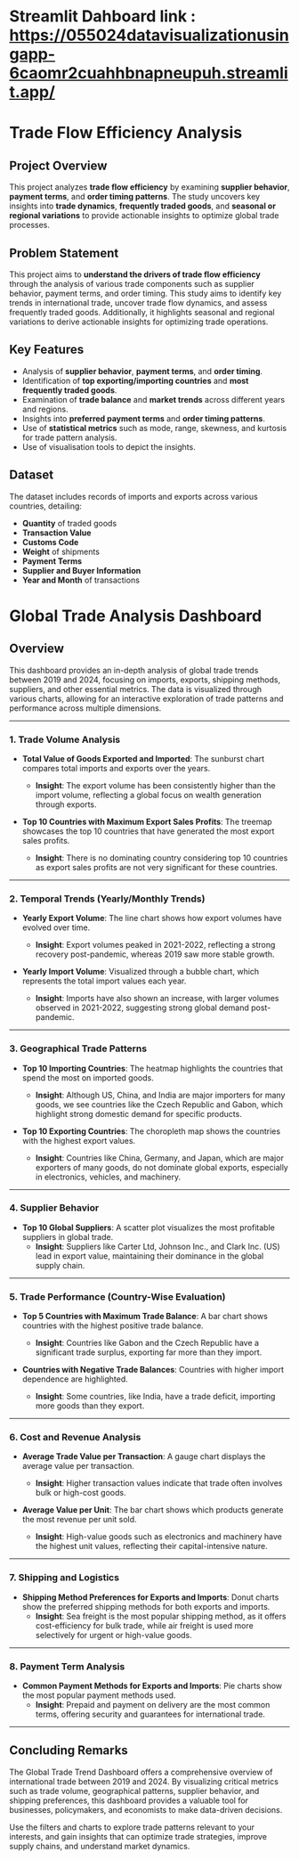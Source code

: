 # Streamlit Dahboard link : https://055024datavisualizationusingapp-6caomr2cuahhbnapneupuh.streamlit.app/

# Trade Flow Efficiency Analysis

## Project Overview
This project analyzes **trade flow efficiency** by examining **supplier behavior**, **payment terms**, and **order timing patterns**. The study uncovers key insights into **trade dynamics**, **frequently traded goods**, and **seasonal or regional variations** to provide actionable insights to optimize global trade processes.

## Problem Statement
This project aims to **understand the drivers of trade flow efficiency** through the analysis of various trade components such as supplier behavior, payment terms, and order timing. This study aims to identify key trends in international trade, uncover trade flow dynamics, and assess frequently traded goods. Additionally, it highlights seasonal and regional variations to derive actionable insights for optimizing trade operations.

## Key Features
- Analysis of **supplier behavior**, **payment terms**, and **order timing**.
- Identification of **top exporting/importing countries** and **most frequently traded goods**.
- Examination of **trade balance** and **market trends** across different years and regions.
- Insights into **preferred payment terms** and **order timing patterns**.
- Use of **statistical metrics** such as mode, range, skewness, and kurtosis for trade pattern analysis.
- Use of visualisation tools to depict the insights.

## Dataset
The dataset includes records of imports and exports across various countries, detailing:
- **Quantity** of traded goods
- **Transaction Value** 
- **Customs Code**
- **Weight** of shipments
- **Payment Terms**
- **Supplier and Buyer Information**
- **Year and Month** of transactions
# Global Trade Analysis Dashboard

## **Overview**
This dashboard provides an in-depth analysis of global trade trends between 2019 and 2024, focusing on imports, exports, shipping methods, suppliers, and other essential metrics. The data is visualized through various charts, allowing for an interactive exploration of trade patterns and performance across multiple dimensions.

---

### **1. Trade Volume Analysis**
- **Total Value of Goods Exported and Imported**: The sunburst chart compares total imports and exports over the years.
  - **Insight**: The export volume has been consistently higher than the import volume, reflecting a global focus on wealth generation through exports.
  
- **Top 10 Countries with Maximum Export Sales Profits**: The treemap showcases the top 10 countries that have generated the most export sales profits.
  - **Insight**: There is no dominating country considering top 10 countries as export sales profits are not very significant for these countries.

---

### **2. Temporal Trends (Yearly/Monthly Trends)**
- **Yearly Export Volume**: The line chart shows how export volumes have evolved over time.
  - **Insight**: Export volumes peaked in 2021-2022, reflecting a strong recovery post-pandemic, whereas 2019 saw more stable growth.
  
- **Yearly Import Volume**: Visualized through a bubble chart, which represents the total import values each year.
  - **Insight**: Imports have also shown an increase, with larger volumes observed in 2021-2022, suggesting strong global demand post-pandemic.

---

### **3. Geographical Trade Patterns**
- **Top 10 Importing Countries**: The heatmap highlights the countries that spend the most on imported goods.
  - **Insight**: Although US, China, and India are major importers for many goods, we see countries like the Czech Republic and Gabon, which highlight strong domestic demand for specific products.

- **Top 10 Exporting Countries**: The choropleth map shows the countries with the highest export values.
  - **Insight**: Countries like China, Germany, and Japan, which are major exporters of many goods, do not dominate global exports, especially in electronics, vehicles, and machinery.

---

### **4. Supplier Behavior**
- **Top 10 Global Suppliers**: A scatter plot visualizes the most profitable suppliers in global trade.
  - **Insight**: Suppliers like Carter Ltd, Johnson Inc., and Clark Inc. (US) lead in export value, maintaining their dominance in the global supply chain.

---

### **5. Trade Performance (Country-Wise Evaluation)**
- **Top 5 Countries with Maximum Trade Balance**: A bar chart shows countries with the highest positive trade balance.
  - **Insight**: Countries like Gabon and the Czech Republic have a significant trade surplus, exporting far more than they import.

- **Countries with Negative Trade Balances**: Countries with higher import dependence are highlighted.
  - **Insight**: Some countries, like India, have a trade deficit, importing more goods than they export.

---

### **6. Cost and Revenue Analysis**
- **Average Trade Value per Transaction**: A gauge chart displays the average value per transaction.
  - **Insight**: Higher transaction values indicate that trade often involves bulk or high-cost goods.

- **Average Value per Unit**: The bar chart shows which products generate the most revenue per unit sold.
  - **Insight**: High-value goods such as electronics and machinery have the highest unit values, reflecting their capital-intensive nature.

---

### **7. Shipping and Logistics**
- **Shipping Method Preferences for Exports and Imports**: Donut charts show the preferred shipping methods for both exports and imports.
  - **Insight**: Sea freight is the most popular shipping method, as it offers cost-efficiency for bulk trade, while air freight is used more selectively for urgent or high-value goods.

---

### **8. Payment Term Analysis**
- **Common Payment Methods for Exports and Imports**: Pie charts show the most popular payment methods used.
  - **Insight**: Prepaid and payment on delivery are the most common terms, offering security and guarantees for international trade.

---

## Concluding Remarks
The Global Trade Trend Dashboard offers a comprehensive overview of international trade between 2019 and 2024. By visualizing critical metrics such as trade volume, geographical patterns, supplier behavior, and shipping preferences, this dashboard provides a valuable tool for businesses, policymakers, and economists to make data-driven decisions.

Use the filters and charts to explore trade patterns relevant to your interests, and gain insights that can optimize trade strategies, improve supply chains, and understand market dynamics.
